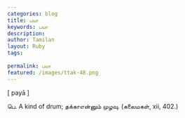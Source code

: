 ```yaml
---
categories: blog
title: பயா
keywords: பயா
description: 
author: Tamilan
layout: Ruby
tags: 
 
permalink: பயா
featured: /images/ttak-48.png
---
```

  
[ payā ]  
  
பெ. A kind of drum; தக்காஎன்னும் முழவு. (கலைமகள், xii, 402.)